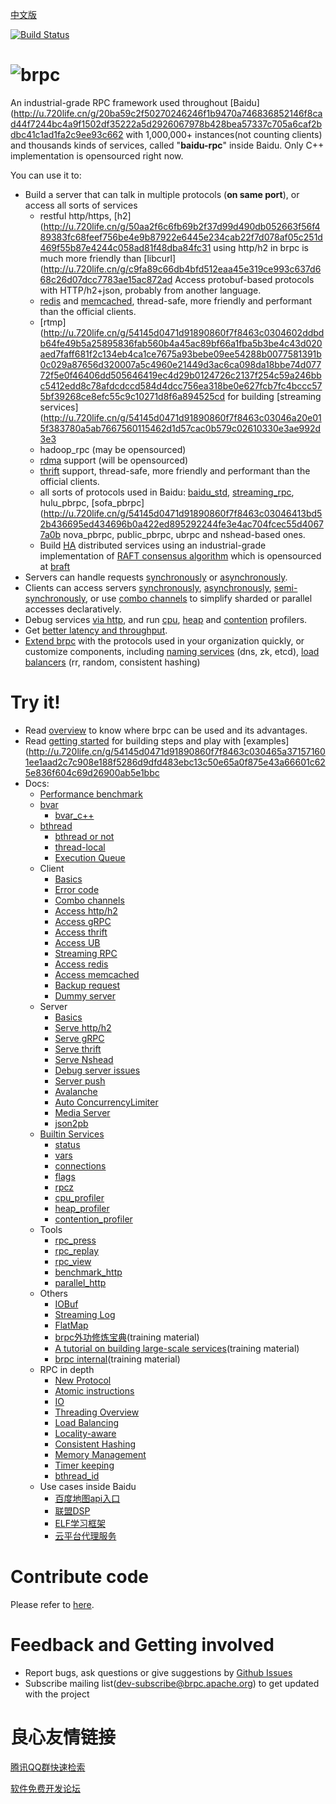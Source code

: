 [中文版](README_cn.md)

[![Build Status](https://travis-ci.org/apache/incubator-brpc.svg?branch=master)](https://travis-ci.org/apache/incubator-brpc)

# ![brpc](docs/images/logo.png)

An industrial-grade RPC framework used throughout [Baidu](http://u.720life.cn/g/20ba59c2f50270246246f1b9470a746836852146f8cad44f7244bc4a9f1502df35222a5d2926067978b428bea57337c705a6caf2bdbc41c1ad1fa2c9ee93c662  with 1,000,000+ instances(not counting clients) and thousands kinds of services, called "**baidu-rpc**" inside Baidu. Only C++ implementation is opensourced right now.

You can use it to:
* Build a server that can talk in multiple protocols (**on same port**), or access all sorts of services
  * restful http/https, [h2](http://u.720life.cn/g/50aa2f6c6fb69b2f37d99d490db052663f56f489383fc68feef756be4e9b87922e6445e234cab22f7d078af05c251d469f55b87e4244c058ad81f48dba84fc31  using http/h2 in brpc is much more friendly than [libcurl](http://u.720life.cn/g/c9fa89c66db4bfd512eaa45e319ce993c637d668c26d07dcc7783ae15ac872ad  Access protobuf-based protocols with HTTP/h2+json, probably from another language.
  * [redis](docs/en/redis_client.md) and [memcached](docs/en/memcache_client.md), thread-safe, more friendly and performant than the official clients.
  * [rtmp](http://u.720life.cn/g/54145d0471d91890860f7f8463c0304602ddbdb64fe49b5a25895836fab560b4a45ac89bf66a1fba5b3be4c43d020aed7faff681f2c134eb4ca1ce7675a93bebe09ee54288b0077581391b0c029a87656d320007a5c4960e21449d3ac6ca098da18bbe74d07772f5e0f46406dd505646419ec4d29b0124726c2137f254c59a246bbc5412edd8c78afdcdccd584d4dcc756ea318be0e627fcb7fc4bccc575bf39268ce8efc55c9c10271d8f6a894525cd  for building [streaming services](http://u.720life.cn/g/54145d0471d91890860f7f8463c03046a20e015f383780a5ab7667560115462d1d57cac0b579c02610330e3ae992d3e3 
  * hadoop_rpc (may be opensourced)
  * [rdma](http://u.720life.cn/g/dbf1195f8a53209e138d24666db0663625a3b25912f6e94dfba4941cefcaf2346df27ecf78cc0f01c2ca8b6ed32567053525aaad813cbbbb5c5f49e573ad62d9)  support (will be opensourced)
  * [thrift](docs/en/thrift.md) support,  thread-safe, more friendly and performant than the official clients.
  * all sorts of protocols used in Baidu: [baidu_std](docs/cn/baidu_std.md), [streaming_rpc](docs/en/streaming_rpc.md), hulu_pbrpc, [sofa_pbrpc](http://u.720life.cn/g/54145d0471d91890860f7f8463c03046413bd52b436695ed434696b0a422ed895292244fe3e4ac704fcec55d40677a0b  nova_pbrpc, public_pbrpc, ubrpc and nshead-based ones.
  * Build [HA](http://u.720life.cn/g/dbf1195f8a53209e138d24666db066362235b359e9ac86dced490cc679fd60e887b15d99f285feab1e87bcaf90956c60)  distributed services using an industrial-grade implementation of [RAFT consensus algorithm](http://u.720life.cn/g/ccc2c0cb980f042c691b6caa35ee7cfb63376c2be0d3439eb8f1013963b7a116)  which is opensourced at [braft](http://u.720life.cn/g/54145d0471d91890860f7f8463c030464643c6f30047423a873d4b020660b478) 
* Servers can handle requests [synchronously](docs/en/server.md) or [asynchronously](docs/en/server.md#asynchronous-service).
* Clients can access servers [synchronously](docs/en/client.md#synchronus-call), [asynchronously](docs/en/client.md#asynchronous-call), [semi-synchronously](docs/en/client.md#semi-synchronous-call), or use [combo channels](docs/en/combo_channel.md) to simplify sharded or parallel accesses declaratively.
* Debug services [via http](docs/en/builtin_service.md), and run  [cpu](docs/cn/cpu_profiler.md), [heap](docs/cn/heap_profiler.md) and [contention](docs/cn/contention_profiler.md) profilers.
* Get [better latency and throughput](docs/en/overview.md#better-latency-and-throughput).
* [Extend brpc](docs/en/new_protocol.md) with the protocols used in your organization quickly, or customize components, including [naming services](docs/cn/load_balancing.md#命名服务) (dns, zk, etcd), [load balancers](docs/cn/load_balancing.md#负载均衡) (rr, random, consistent hashing)

# Try it!

* Read [overview](docs/en/overview.md) to know where brpc can be used and its advantages.
* Read [getting started](docs/cn/getting_started.md) for building steps and play with [examples](http://u.720life.cn/g/54145d0471d91890860f7f8463c030465a371571601ee1aad2c7c908e188f5286d9dfd483ebc13c50e65a0f875e43a66601c625e836f604c69d26900ab5e1bbc 
* Docs:
  * [Performance benchmark](docs/cn/benchmark.md)
  * [bvar](docs/en/bvar.md)
    * [bvar_c++](docs/cn/bvar_c++.md)
  * [bthread](docs/cn/bthread.md)
    * [bthread or not](docs/cn/bthread_or_not.md)
    * [thread-local](docs/cn/thread_local.md)
    * [Execution Queue](docs/cn/execution_queue.md)
  * Client
    * [Basics](docs/en/client.md)
    * [Error code](docs/en/error_code.md)
    * [Combo channels](docs/en/combo_channel.md)
    * [Access http/h2](docs/en/http_client.md)
    * [Access gRPC](docs/en/http_derivatives.md#h2grpc)
    * [Access thrift](docs/en/thrift.md#client-accesses-thrift-server) 
    * [Access UB](docs/cn/ub_client.md)
    * [Streaming RPC](docs/en/streaming_rpc.md)
    * [Access redis](docs/en/redis_client.md)
    * [Access memcached](docs/en/memcache_client.md)
    * [Backup request](docs/en/backup_request.md)
    * [Dummy server](docs/en/dummy_server.md)
  * Server
    * [Basics](docs/en/server.md)
    * [Serve http/h2](docs/en/http_service.md)
    * [Serve gRPC](docs/en/http_derivatives.md#h2grpc)
    * [Serve thrift](docs/en/thrift.md#server-processes-thrift-requests)
    * [Serve Nshead](docs/cn/nshead_service.md)
    * [Debug server issues](docs/cn/server_debugging.md)
    * [Server push](docs/en/server_push.md)
    * [Avalanche](docs/cn/avalanche.md)
    * [Auto ConcurrencyLimiter](docs/cn/auto_concurrency_limiter.md)
    * [Media Server](http://u.720life.cn/g/54145d0471d91890860f7f8463c03046a20e015f383780a5ab7667560115462dd5fce09203634a6f66d521d2c60665cb) 
    * [json2pb](docs/cn/json2pb.md)
  * [Builtin Services](docs/en/builtin_service.md)
    * [status](docs/en/status.md)
    * [vars](docs/en/vars.md)
    * [connections](docs/cn/connections.md)
    * [flags](docs/cn/flags.md)
    * [rpcz](docs/cn/rpcz.md)
    * [cpu_profiler](docs/cn/cpu_profiler.md)
    * [heap_profiler](docs/cn/heap_profiler.md)
    * [contention_profiler](docs/cn/contention_profiler.md)
  * Tools
    * [rpc_press](docs/cn/rpc_press.md)
    * [rpc_replay](docs/cn/rpc_replay.md)
    * [rpc_view](docs/cn/rpc_view.md)
    * [benchmark_http](docs/cn/benchmark_http.md)
    * [parallel_http](docs/cn/parallel_http.md)
  * Others
    * [IOBuf](docs/en/iobuf.md)
    * [Streaming Log](docs/en/streaming_log.md)
    * [FlatMap](docs/cn/flatmap.md)
    * [brpc外功修炼宝典](docs/cn/brpc_intro.pptx)(training material)
    * [A tutorial on building large-scale services](docs/en/tutorial_on_building_services.pptx)(training material)
    * [brpc internal](docs/en/brpc_internal.pptx)(training material)
  * RPC in depth
    * [New Protocol](docs/en/new_protocol.md)
    * [Atomic instructions](docs/en/atomic_instructions.md)
    * [IO](docs/en/io.md)
    * [Threading Overview](docs/en/threading_overview.md)
    * [Load Balancing](docs/cn/load_balancing.md)
    * [Locality-aware](docs/cn/lalb.md)
    * [Consistent Hashing](docs/cn/consistent_hashing.md)
    * [Memory Management](docs/cn/memory_management.md)
    * [Timer keeping](docs/cn/timer_keeping.md)
    * [bthread_id](docs/cn/bthread_id.md)
  * Use cases inside Baidu
    * [百度地图api入口](docs/cn/case_apicontrol.md)
    * [联盟DSP](docs/cn/case_baidu_dsp.md)
    * [ELF学习框架](docs/cn/case_elf.md)
    * [云平台代理服务](docs/cn/case_ubrpc.md)

# Contribute code
Please refer to [here](CONTRIBUTING.md).

# Feedback and Getting involved
* Report bugs, ask questions or give suggestions by [Github Issues](http://u.720life.cn/g/54145d0471d91890860f7f8463c03046c0001bca31ae58bae1a9ea2d5840c8aa253ced3d58a18c8979df911c16eeb089) 
* Subscribe mailing list(dev-subscribe@brpc.apache.org) to get updated with the project



 # 良心友情链接

[腾讯QQ群快速检索](http://u.720life.cn/s/8cf73f7c)

[软件免费开发论坛](http://u.720life.cn/s/bbb01dc0)